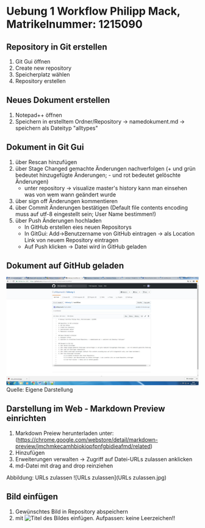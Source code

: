 # Uebung 1 Workflow Philipp Mack, Matrikelnummer: 1215090

## Repository in Git erstellen
1. Git Gui öffnen
2. Create new repository
3. Speicherplatz wählen
4. Repository erstellen

## Neues Dokument erstellen
1. Notepad++ öffnen
2. Speichern in erstelltem Ordner/Repository -> namedokument.md -> speichern als Dateityp "alltypes"

## Dokument in Git Gui
1. über Rescan hinzufügen
2. über Stage Changed gemachte Änderungen nachverfolgen (+ und grün bedeutet hinzugefügte Änderungen; - und rot bedeutet gelöschte Änderungen)
	* unter repository -> visualize master's history kann man einsehen was von wem wann geändert wurde
3. über sign off Änderungen kommentieren
4. über Commit Änderungen bestätigen (Default file contents encoding muss auf utf-8 eingestellt sein; User Name bestimmen!)
5. über Push Änderungen hochladen
	* In GitHub erstellen eies neuen Repositorys
	* In GitGui: Add->Benutzername von GitHub eintragen -> als Location Link von neuem Repository eintragen 
	* Auf Push klicken -> Datei wird in GitHub geladen

## Dokument auf GitHub geladen

![Mit Push Datei auf GitHub laden](github.jpg)
Quelle: Eigene Darstellung

## Darstellung im Web - Markdown Preview einrichten
1. Markdown Preiew herunterladen unter: (https://chrome.google.com/webstore/detail/markdown-preview/jmchmkecamhbiokiopfpnfgbidieafmd/related) 
2. Hinzufügen
3. Erweiterungen verwalten -> Zugriff auf Datei-URLs zulassen anklicken
4. md-Datei mit drag and drop reinziehen
	
Abbildung: URLs zulassen
![URLs zulassen](URLs zulassen.jpg)

## Bild einfügen
1. Gewünschtes Bild in Repository abspeichern
2. mit ![Titel des Bildes](DateinameimOrdner.jpg) einfügen. Aufpassen: keine Leerzeichen!!

	


